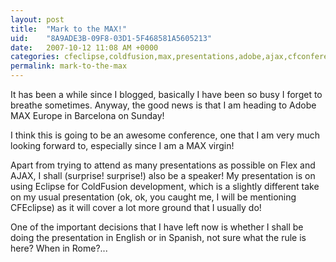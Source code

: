 ```yaml
---
layout: post
title:  "Mark to the MAX!"
uid:	"8A9ADE3B-09F8-03D1-5F468581A5605213"
date:   2007-10-12 11:08 AM +0000
categories: cfeclipse,coldfusion,max,presentations,adobe,ajax,cfconferences
permalink: mark-to-the-max
---
```

It has been a while since I blogged, basically I have been so busy I forget to breathe sometimes. Anyway, the good news is that I am heading to Adobe MAX Europe in Barcelona on Sunday!

I think this is going to be an awesome conference, one that I am very much looking forward to, especially since I am a MAX virgin! 

Apart from trying to attend as many presentations as possible on Flex and AJAX, I shall (surprise! surprise!) also be a speaker! My presentation is on using Eclipse for ColdFusion development, which is a slightly different take on my usual presentation (ok, ok, you caught me, I will be mentioning CFEclipse) as it will cover a lot more ground that I usually do!

One of the important decisions that I have left now is whether I shall be doing the presentation in English or in Spanish, not sure what the rule is here? When in Rome?...
